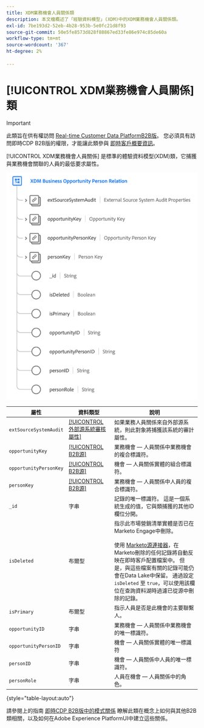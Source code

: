 ```yaml
---
title: XDM業務機會人員關係類
description: 本文檔概述了「經驗資料模型」(XDM)中的XDM業務機會人員關係類。
exl-id: 7be193d2-52eb-4b28-953b-5e0fc21d8f93
source-git-commit: 50e5fe8573d828f88867ed33fe86e974c85de60a
workflow-type: tm+mt
source-wordcount: '367'
ht-degree: 2%

---
```


# [!UICONTROL XDM業務機會人員關係] 類

>[!IMPORTANT]
>
>此類旨在供有權訪問 [Real-time Customer Data PlatformB2B版](../../../rtcdp/b2b-overview.md)。 您必須具有訪問即時CDP B2B版的權限，才能讓此類參與 [即時客戶概要資訊](../../../profile/home.md)。

[!UICONTROL XDM業務機會人員關係] 是標準的體驗資料模型(XDM)類，它捕獲與業務機會關聯的人員的最低要求屬性。

![XDM Business Opportunity Person類的結構，如UI中所示](../../images/classes/b2b/business-opportunity-person-relation.png)

| 屬性 | 資料類型 | 說明 |
| --- | --- | --- |
| `extSourceSystemAudit` | [[!UICONTROL 外部源系統審核屬性]](../../data-types/external-source-system-audit-attributes.md) | 如果業務人員關係來自外部源系統，則此對象將捕獲該系統的審計屬性。 |
| `opportunityKey` | [[!UICONTROL B2B源]](../../data-types/b2b-source.md) | 業務機會 — 人員關係中業務機會的複合標識符。 |
| `opportunityPersonKey` | [[!UICONTROL B2B源]](../../data-types/b2b-source.md) | 機會 — 人員關係實體的組合標識符。 |
| `personKey` | [[!UICONTROL B2B源]](../../data-types/b2b-source.md) | 業務機會 — 人員關係中人員的複合標識符。 |
| `_id` | 字串 | 記錄的唯一標識符。 這是一個系統生成的值，它與類捕獲的其他ID欄位分開。 |
| `isDeleted` | 布爾型 | 指示此市場營銷清單實體是否已在Marketo Engage中刪除。<br><br>使用 [Marketo源連接器](../../../sources/connectors/adobe-applications/marketo/marketo.md)，在Marketo刪除的任何記錄將自動反映在即時客戶配置檔案中。 但是，與這些檔案有關的記錄可能仍會在Data Lake中保留。 通過設定 `isDeleted` 至 `true`，可以使用該欄位在查詢資料湖時過濾已從源中刪除的記錄。 |
| `isPrimary` | 布爾型 | 指示人員是否是此機會的主要聯繫人。 |
| `opportunityID` | 字串 | 業務機會 — 人員關係中業務機會的唯一標識符。 |
| `opportunityPersonID` | 字串 | 機會 — 人員關係實體的唯一標識符 |
| `personID` | 字串 | 機會 — 人員關係中人員的唯一標識符。 |
| `personRole` | 字串 | 人員在機會 — 人員關係中的角色。 |

{style=&quot;table-layout:auto&quot;}

請參閱上的指南 [即時CDP B2B版中的模式關係](../../tutorials/relationship-b2b.md) 瞭解此類在概念上如何與其他B2B類相關，以及如何在Adobe Experience PlatformUI中建立這些關係。
